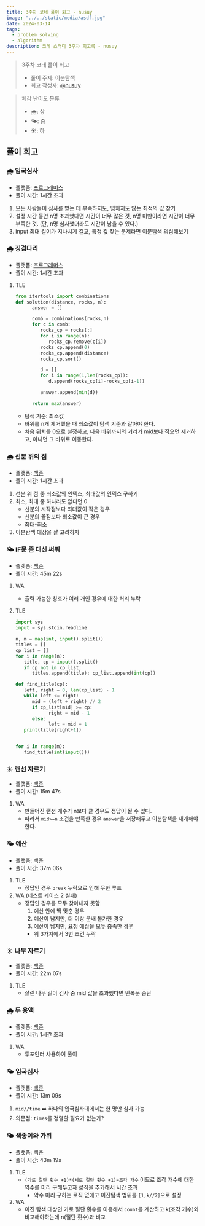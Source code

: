 ```yaml
---
title: 3주차 코테 풀이 회고 - nusuy
image: "../../static/media/asdf.jpg"
date: 2024-03-14
tags:
  - problem solving
  - algorithm
description: 코테 스터디 3주차 회고록 - nusuy
---
```


> 3주차 코테 풀이 회고
>
> - 풀이 주제: 이분탐색
> - 회고 작성자: [@nusuy](https://github.com/nusuy)

> 체감 난이도 분류
>
> - 🌧️: 상
> - 🌤️: 중
> - ☀️: 하

## 풀이 회고

### 🌧️ 입국심사

- 플랫폼: [프로그래머스](https://school.programmers.co.kr/learn/courses/30/lessons/43238)
- 풀이 시간: 1시간 초과

1. 모든 사람들이 심사를 받는 데 부족하지도, 넘치지도 않는 최적의 값 찾기
2. 설정 시간 동안 n명 초과했다면 시간이 너무 많은 것, n명 미만이라면 시간이 너무 부족한 것. (단, n명 심사했더라도 시간이 남을 수 있다.)
3. input 최대 길이가 지나치게 길고, 특정 값 찾는 문제라면 이분탐색 의심해보기

### 🌧️ 징검다리

- 플랫폼: [프로그래머스](https://school.programmers.co.kr/learn/courses/30/lessons/43236)
- 풀이 시간: 1시간 초과

1. TLE

   ```python
   from itertools import combinations
   def solution(distance, rocks, n):
         answer = []

         comb = combinations(rocks,n)
         for c in comb:
            rocks_cp = rocks[:]
            for i in range(n):
               rocks_cp.remove(c[i])
            rocks_cp.append(0)
            rocks_cp.append(distance)
            rocks_cp.sort()

            d = []
            for i in range(1,len(rocks_cp)):
               d.append(rocks_cp[i]-rocks_cp[i-1])

            answer.append(min(d))

         return max(answer)
   ```

   - 탐색 기준: 최소값
   - 바위를 n개 제거했을 때 최소값이 탐색 기준과 같아야 한다.
   - 처음 위치를 0으로 설정하고, 다음 바위까지의 거리가 mid보다 작으면 제거하고, 아니면 그 바위로 이동한다.

### 🌧️ 선분 위의 점

- 플랫폼: [백준](https://www.acmicpc.net/problem/11663)
- 풀이 시간: 1시간 초과

1. 선분 위 점 중 최소값의 인덱스, 최대값의 인덱스 구하기
2. 최소, 최대 중 하나라도 없다면 0
   - 선분의 시작점보다 최대값이 작은 경우
   - 선분의 끝점보다 최소값이 큰 경우
   - 최대-최소
3. 이분탐색 대상을 잘 고려하자

### 🌤️ IF문 좀 대신 써줘

- 플랫폼: [백준](https://www.acmicpc.net/problem/19637)
- 풀이 시간: 45m 22s

1. WA
   - 출력 가능한 칭호가 여러 개인 경우에 대한 처리 누락
2. TLE

   ```python
   import sys
   input = sys.stdin.readline

   n, m = map(int, input().split())
   titles = []
   cp_list = []
   for i in range(n):
      title, cp = input().split()
      if cp not in cp_list:
         titles.append(title); cp_list.append(int(cp))

   def find_title(cp):
      left, right = 0, len(cp_list) - 1
      while left <= right:
         mid = (left + right) // 2
         if cp_list[mid] >= cp:
               right = mid - 1
         else:
               left = mid + 1
      print(title[right+1])


   for i in range(m):
      find_title(int(input()))

   ```

### ☀️ 랜선 자르기

- 플랫폼: [백준](https://www.acmicpc.net/problem/1654)
- 풀이 시간: 15m 47s

1. WA
   - 만들어진 랜선 개수가 n보다 클 경우도 정답이 될 수 있다.
   - 따라서 `mid>=n` 조건을 만족한 경우 `answer`을 저장해두고 이분탐색을 재개해야한다.

### 🌤️ 예산

- 플랫폼: [백준](https://www.acmicpc.net/problem/2512)
- 풀이 시간: 37m 06s

1. TLE
   - 정답인 경우 `break` 누락으로 인해 무한 루프
2. WA (테스트 케이스 2 실패)
   - 정답인 경우를 모두 찾아내지 못함
     1. 예산 안에 딱 맞춘 경우
     2. 예산이 남지만, 더 이상 분배 불가한 경우
     3. 예산이 남지만, 요청 예상을 모두 충족한 경우
     - 위 3가지에서 3번 조건 누락

### ☀️ 나무 자르기

- 플랫폼: [백준](https://www.acmicpc.net/problem/2805)
- 풀이 시간: 22m 07s

1. TLE
   - 잘린 나무 길이 검사 중 mid 값을 초과했다면 반복문 중단

### 🌧️ 두 용액

- 플랫폼: [백준](https://www.acmicpc.net/problem/2470)
- 풀이 시간: 1시간 초과

1. WA
   - 투포인터 사용하여 풀이

### 🌤️ 입국심사

- 플랫폼: [백준](https://www.acmicpc.net/problem/3079)
- 풀이 시간: 13m 09s

1. `mid//time` ➡️ 하나의 입국심사대에서는 한 명만 심사 가능
2. 의문점: `times`를 정렬할 필요가 없는가?

### 🌤️ 색종이와 가위

- 플랫폼: [백준](https://www.acmicpc.net/problem/20444)
- 풀이 시간: 43m 19s

1. TLE
   - `(가로 절단 횟수 +1)*(세로 절단 횟수 +1)=조각 개수` 이므로 조각 개수에 대한 약수를 미리 구해두고자 로직을 추가해서 시간 초과
     - 약수 미리 구하는 로직 없애고 이진탐색 범위를 `[1,k//2]`으로 설정
2. WA
   - 이진 탐색 대상인 가로 절단 횟수를 이용해서 `count`를 계산하고 k(조각 개수)와 비교해야하는데 n(절단 횟수)과 비교
